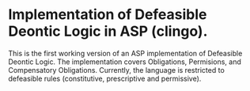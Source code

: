 # Implementation of Defeasible Deontic Logic in ASP (clingo).

This is the first working version of an ASP implementation of Defeasible Deontic Logic. The implementation covers Obligations, Permisions, and Compensatory Obligations.  Currently, the language is restricted to defeasible rules (constitutive, prescriptive and permissive). 

<!--
%% conversions not used in overruled and  defeated TODO

% obligationApplicable(R,X) :- constitutiveRule(R,X,C,O,P),
%     obligation(C), O = (), P = ().     

% permissionApplicable(R,X) :- constitutiveRule(R,X,C,O,P),
%     permission(C),O =(), P = ().

% an L4 rule
%
% RULE <r> 
% PRE  
%   <a_1> AND ... AND <a_n> AND
%   MUST <o_1> AND 
%        ... AND
%   MUST <o_m> AND
%   MAY <p_1> AND
%       ... AND
%   MAY <p_k> AND
% POST
%  [MUST | MAY] c
% RESTICT subject_to|desite <s>
%  
% is encoded as 
%
% prescriptiveRule(r,c). % if POST contains MUST  
% permissiveRule(r,c).   % if POST contains MAY
%
% applicable(r) :- 
%     defeasible(a_1), ... , defeasible(a_n), % for each a_i not in the scope of MUST|MAY 
%     obligation(o_1), ... , obligation(o_m), % for each o_i in the scope of MUST
%     permission(p_1), ...., permission(p_k). % for each p_i in the scope of MAY
%
% % is POST does not contain MUST|MAY then we have a constitutive rule
%
% % SHANT is an alias for MUST not, and SHANT a_i is encoded as obligation(non(a_i)).
% constitutiveRule(r,c).
%
% % and in addition to the clause for `applicable` we add
%
% obligationApplicable(r) :- obligation(a_1), ... , obligation(a_n). 
% permissionApplicable(r) :- permission(a_1), ... , permission(a_n).
%
% % provided that {a_i, ..., a_N} is not empty. 
%
% superior(r,s). % if restrict despite 
% inferior(r,s). % if restrict subject_to
-->
